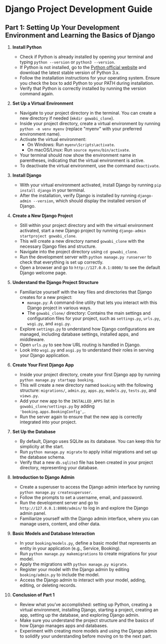 
# **Django Project Development Guide**

## **Part 1: Setting Up Your Development Environment and Learning the Basics of Django**

1. **Install Python**
    - Check if Python is already installed by opening your terminal and typing `python --version` or `python3 --version`.
    - If Python is not installed, go to the [Python official website](https://www.python.org/downloads/) and download the latest stable version of Python 3.x.
    - Follow the installation instructions for your operating system. Ensure you check the box to add Python to your PATH during installation.
    - Verify that Python is correctly installed by running the version command again.

2. **Set Up a Virtual Environment**
    - Navigate to your project directory in the terminal. You can create a new directory if needed (`mkdir gowabi_clone`).
    - Inside your project directory, create a virtual environment by running `python -m venv myenv` (replace "myenv" with your preferred environment name).
    - Activate the virtual environment:
        - On Windows: Run `myenv\Scripts\activate`.
        - On macOS/Linux: Run `source myenv/bin/activate`.
    - Your terminal should now show the environment name in parentheses, indicating that the virtual environment is active.
    - To deactivate the virtual environment, use the command `deactivate`.

3. **Install Django**
    - With your virtual environment activated, install Django by running `pip install django` in your terminal.
    - After the installation, verify Django is installed by running `django-admin --version`, which should display the installed version of Django.

4. **Create a New Django Project**
    - Still within your project directory and with the virtual environment activated, start a new Django project by running `django-admin startproject gowabi_clone`.
    - This will create a new directory named `gowabi_clone` with the necessary Django files and structure.
    - Navigate into the project directory using `cd gowabi_clone`.
    - Run the development server with `python manage.py runserver` to check that everything is set up correctly.
    - Open a browser and go to `http://127.0.0.1:8000/` to see the default Django welcome page.

5. **Understand the Django Project Structure**
    - Familiarize yourself with the key files and directories that Django creates for a new project:
        - `manage.py`: A command-line utility that lets you interact with this Django project in various ways.
        - The `gowabi_clone/` directory: Contains the main settings and configuration files for your project, such as `settings.py`, `urls.py`, `wsgi.py`, and `asgi.py`.
    - Explore `settings.py` to understand how Django configurations are managed, including database settings, installed apps, and middleware.
    - Open `urls.py` to see how URL routing is handled in Django.
    - Look into `wsgi.py` and `asgi.py` to understand their roles in serving your Django application.

6. **Create Your First Django App**
    - Inside your project directory, create your first Django app by running `python manage.py startapp booking`.
    - This will create a new directory named `booking` with the following structure: `migrations/`, `admin.py`, `apps.py`, `models.py`, `tests.py`, and `views.py`.
    - Add your new app to the `INSTALLED_APPS` list in `gowabi_clone/settings.py` by adding `'booking.apps.BookingConfig',`.
    - Run the server again to ensure that the new app is correctly integrated into your project.

7. **Set Up the Database**
    - By default, Django uses SQLite as its database. You can keep this for simplicity at the start.
    - Run `python manage.py migrate` to apply initial migrations and set up the database schema.
    - Verify that a new `db.sqlite3` file has been created in your project directory, representing your database.

8. **Introduction to Django Admin**
    - Create a superuser to access the Django admin interface by running `python manage.py createsuperuser`.
    - Follow the prompts to set a username, email, and password.
    - Run the development server and go to `http://127.0.0.1:8000/admin/` to log in and explore the Django admin panel.
    - Familiarize yourself with the Django admin interface, where you can manage users, content, and other data.

9. **Basic Models and Database Interaction**
    - In your `booking/models.py`, define a basic model that represents an entity in your application (e.g., Service, Booking).
    - Run `python manage.py makemigrations` to create migrations for your model.
    - Apply the migrations with `python manage.py migrate`.
    - Register your model with the Django admin by editing `booking/admin.py` to include the model.
    - Access the Django admin to interact with your model, adding, editing, or deleting records.

10. **Conclusion of Part 1**
    - Review what you’ve accomplished: setting up Python, creating a virtual environment, installing Django, starting a project, creating an app, setting up the database, and exploring Django admin.
    - Make sure you understand the project structure and the basics of how Django manages apps and databases.
    - Experiment with creating more models and using the Django admin to solidify your understanding before moving on to the next part.
